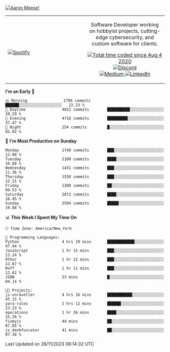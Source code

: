 [![Aaron Meese!](https://user-images.githubusercontent.com/17814535/88975338-a2aabf00-d27f-11ea-963f-8a19608716b4.png)](https://github.com/ajmeese7/readme-ascii "README ASCII")

<!-- Modified from project here: https://github.com/novatorem/novatorem -->
<table width="100%">
  <tr>
  <td width="50%">

&nbsp; <br> [![Spotify](https://ajmeese7.vercel.app/api/spotify)](https://open.spotify.com/user/ajmeese)

  </td>
  <td width="50%">
    <p align="center">
    Software Developer working on hobbyist projects, cutting-edge cybersecurity, and custom software for clients.
    </p>
    <p align="center">
      <a href="https://wakatime.com/@f726891d-3b02-46cd-9b60-e8c59f9e2b14">
        <img src="https://wakatime.com/badge/user/f726891d-3b02-46cd-9b60-e8c59f9e2b14.svg" alt="Total time coded since Aug 4 2020" title="WakaTime" />
      </a>
      <a href="http://link.aaronmeese.com/discord">
        <img src="https://img.shields.io/badge/discord-ajmeese7%234835-369?style=flat-square&logo=discord&logoColor=white&color=purple" alt="Discord" title="Discord">
      </a>
      <br />
      <a href="https://link.aaronmeese.com/medium">
        <img src="https://img.shields.io/badge/medium-ajmeese7-1DB954?style=flat-square&logo=medium&logoColor=white" alt="Medium" title="Medium">
      </a>
      <a href="https://link.aaronmeese.com/linkedin">
        <img src="https://img.shields.io/badge/linkedIn-aaronmeese-1DB954?style=flat-square&logo=linkedin&logoColor=white&color=blue" alt="LinkedIn" title="LinkedIn">
      </a>
    </p>
  </td>

</table>

[//]: <> (The `&nbsp;` is to have Aphelion take up more space)

<!--START_SECTION:waka-->
**I'm an Early 🐤** 

```text
🌞 Morning                2799 commits        ██████░░░░░░░░░░░░░░░░░░░   22.23 % 
🌆 Daytime                4822 commits        ██████████░░░░░░░░░░░░░░░   38.29 % 
🌃 Evening                4718 commits        █████████░░░░░░░░░░░░░░░░   37.47 % 
🌙 Night                  254 commits         █░░░░░░░░░░░░░░░░░░░░░░░░   02.02 % 
```
📅 **I'm Most Productive on Sunday** 

```text
Monday                   1748 commits        ███░░░░░░░░░░░░░░░░░░░░░░   13.88 % 
Tuesday                  2100 commits        ████░░░░░░░░░░░░░░░░░░░░░   16.68 % 
Wednesday                1431 commits        ███░░░░░░░░░░░░░░░░░░░░░░   11.36 % 
Thursday                 1538 commits        ███░░░░░░░░░░░░░░░░░░░░░░   12.21 % 
Friday                   1200 commits        ██░░░░░░░░░░░░░░░░░░░░░░░   09.53 % 
Saturday                 2072 commits        ████░░░░░░░░░░░░░░░░░░░░░   16.45 % 
Sunday                   2504 commits        █████░░░░░░░░░░░░░░░░░░░░   19.88 % 
```


📊 **This Week I Spent My Time On** 

```text
🕑︎ Time Zone: America/New_York

💬 Programming Languages: 
Python                   4 hrs 29 mins       ████████████░░░░░░░░░░░░░   47.44 % 
JavaScript               1 hr 15 mins        ███░░░░░░░░░░░░░░░░░░░░░░   13.24 % 
Other                    1 hr 12 mins        ███░░░░░░░░░░░░░░░░░░░░░░   12.67 % 
Roff                     1 hr 11 mins        ███░░░░░░░░░░░░░░░░░░░░░░   12.62 % 
JSON                     23 mins             █░░░░░░░░░░░░░░░░░░░░░░░░   04.14 % 

🐱‍💻 Projects: 
js-unraveller            4 hrs 16 mins       ███████████░░░░░░░░░░░░░░   45.15 % 
yara-rules               2 hrs 12 mins       ██████░░░░░░░░░░░░░░░░░░░   23.23 % 
operations               1 hr 26 mins        ████░░░░░░░░░░░░░░░░░░░░░   15.26 % 
fixmyjs                  44 mins             ██░░░░░░░░░░░░░░░░░░░░░░░   07.85 % 
js_deobfuscator          41 mins             ██░░░░░░░░░░░░░░░░░░░░░░░   07.38 % 
```


 Last Updated on 28/11/2023 08:14:32 UTC
<!--END_SECTION:waka-->
